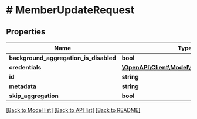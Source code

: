 # # MemberUpdateRequest

## Properties

Name | Type | Description | Notes
------------ | ------------- | ------------- | -------------
**background_aggregation_is_disabled** | **bool** |  | [optional]
**credentials** | [**\OpenAPI\Client\Model\CredentialRequest[]**](CredentialRequest.md) |  | [optional]
**id** | **string** |  | [optional]
**metadata** | **string** |  | [optional]
**skip_aggregation** | **bool** |  | [optional]

[[Back to Model list]](../../README.md#models) [[Back to API list]](../../README.md#endpoints) [[Back to README]](../../README.md)
